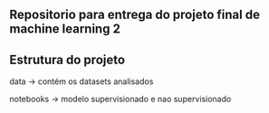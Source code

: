 ## Repositorio para entrega do projeto final de machine learning 2 

## Estrutura do projeto  
  data -> contém os datasets analisados
  
  notebooks -> modelo supervisionado e nao supervisionado


